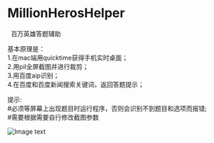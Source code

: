 # MillionHerosHelper
 
百万英雄答题辅助


基本原理是：   
1.在mac端用quicktime获得手机实时桌面；   
2.用pil全屏截图并进行裁剪；   
3.用百度aip识别；  
4.在百度和百度新闻搜索关键词，返回答题提示；    
   
       
       
提示:    
#必须等屏幕上出现题目时运行程序，否则会识别不到题目和选项而报错;    
#需要根据需要自行修改截图参数     
    
    
![Image text](https://raw.githubusercontent.com/wangdaodao7/MillionherosHelper/master/%E7%A4%BA%E4%BE%8B.png)
